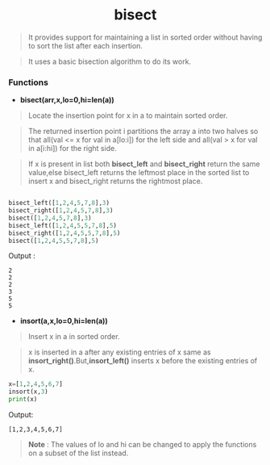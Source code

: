 <h1 align="center">bisect</h1>

> It provides support for maintaining a list in sorted order without having to sort the list after each insertion.

> It uses a basic bisection algorithm to do its work.

### Functions 

* **bisect(arr,x,lo=0,hi=len(a))**
>Locate the insertion point for x in a to maintain sorted order.

>The returned insertion point i partitions the array a into two halves so that all(val <= x for val in a[lo:i]) for the left side and all(val > x for val in a[i:hi]) for the right side.

>If x is present in list both **bisect_left** and **bisect_right** return the same value,else bisect_left returns the leftmost place in the sorted list to insert x and bisect_right returns the rightmost place.
```python

bisect_left([1,2,4,5,7,8],3)
bisect_right([1,2,4,5,7,8],3)
bisect([1,2,4,5,7,8],3)
bisect_left([1,2,4,5,5,7,8],5)
bisect_right([1,2,4,5,5,7,8],5)
bisect([1,2,4,5,5,7,8],5)    
```
Output :
```
2
2
2
3
5
5
```
* **insort(a,x,lo=0,hi=len(a))**
>Insert x in a in sorted order.

>x is inserted in a after any existing entries of x same as **insort_right()**.But,**insort_left()** inserts x before the existing entries of x.
```python
x=[1,2,4,5,6,7]
insort(x,3)
print(x)
```
Output:
```
[1,2,3,4,5,6,7]
```
> **Note** : The values of lo and hi can be changed to apply the functions on a subset of the list instead.
